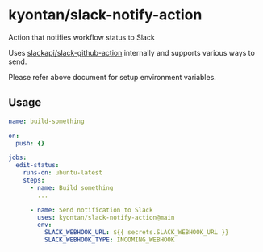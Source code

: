 # kyontan/slack-notify-action

Action that notifies workflow status to Slack

Uses [slackapi/slack-github-action](https://github.com/slackapi/slack-github-action) internally and supports various ways to send.

Please refer above document for setup environment variables.

## Usage

```yaml
name: build-something

on:
  push: {}

jobs:
  edit-status:
    runs-on: ubuntu-latest
    steps:
      - name: Build something
        ...

      - name: Send notification to Slack
        uses: kyontan/slack-notify-action@main
        env:
          SLACK_WEBHOOK_URL: ${{ secrets.SLACK_WEBHOOK_URL }}
          SLACK_WEBHOOK_TYPE: INCOMING_WEBHOOK
```
